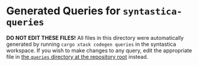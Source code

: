 # Generated Queries for `syntastica-queries`

**DO NOT EDIT THESE FILES!** All files in this directory were automatically
generated by running `cargo xtask codegen queries` in the syntastica workspace.
If you wish to make changes to any query, edit the appropriate file in
[the `queries` directory at the repository root](../../queries) instead.
